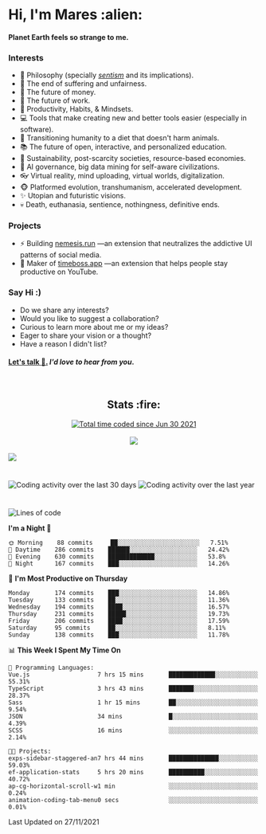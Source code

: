 <h1>Hi, I'm Mares :alien:</h1>

#### Planet Earth feels so strange to me.

### **Interests**

- 🌊 Philosophy (specially [_sentism_][sentismmedium] and its implications).
- 🎯 The end of suffering and unfairness.
- 💸 The future of money.
- 💼 The future of work.
- 🧠 Productivity, Habits, & Mindsets.
- 💻 Tools that make creating new and better tools easier (especially in software).
- 🥗 Transitioning humanity to a diet that doesn't harm animals.
- 📚 The future of open, interactive, and personalized education.
- 🌱 Sustainability, post-scarcity societies, resource-based economies.
- 🤖 AI governance, big data mining for self-aware civilizations.
- 👓 Virtual reality, mind uploading, virtual worlds, digitalization.
- 🐵 Platformed evolution, transhumanism, accelerated development.
- ✨ Utopian and futuristic visions.
- 💀 Death, euthanasia, sentience, nothingness, definitive ends.


### **Projects**

- ⚡ Building [nemesis.run](https://nemesis.run) —an extension that neutralizes the addictive UI patterns of social media.
- 💎 Maker of [timeboss.app](https://timeboss.app) —an extension that helps people stay productive on YouTube.


### **Say Hi :)**

- Do we share any interests?
- Would you like to suggest a collaboration?
- Curious to learn more about me or my ideas?
- Eager to share your vision or a thought?
- Have a reason I didn't list?

#### [Let's talk :wave:.](mailto:mareszhar@gmail.com) _I'd love to hear from you_.

[sentismmedium]: https://medium.com/@mareszhar/born-a-prisoner-a-reflection-about-life-its-struggles-and-a-plan-to-escape-d8566ce9b026

<br>

<h2 align="center">Stats :fire:</h2>

<div align="center">
  <a href="https://wakatime.com/@cfdc0e0d-4860-4b62-9ff0-cb659185525e">
    <img src="https://wakatime.com/badge/user/cfdc0e0d-4860-4b62-9ff0-cb659185525e.svg" alt="Total time coded since Jun 30 2021" />
  </a>
</div>

<br>

<div align="center">
  <img src="https://github-readme-streak-stats.herokuapp.com?user=mareszhar&theme=black-ice&hide_border=true&stroke=FFFFFF15&ring=DF8FFE&fire=DF8FFE&currStreakLabel=DF8FFE&background=1A232A&currStreakNum=86FFAB&dates=B1AAB3FF">
</div>

<!-- Add or remove this: &dates=B1AAB3FF at the end of the streak stats URL if they get bugged and aren't updating -->

<br>

<img src="https://activity-graph.herokuapp.com/graph?username=mareszhar&theme=nord&bg_color=00000000&color=979797&line=DF8FFE&point=00000000&area=true&hide_border=true">

<br>

<h1></h1>

<img src="https://wakatime.com/share/@mares/5df0ff02-9c79-41b4-b540-51dc9c65a57b.svg" alt="Coding activity over the last 30 days" />
<img src="https://wakatime.com/share/@mares/ea89ba71-f374-40af-930c-e0655909fe37.svg" alt="Coding activity over the last year" />

<h1></h1>

<!--START_SECTION:waka-->
![Lines of code](https://img.shields.io/badge/From%20Hello%20World%20I%27ve%20Written-168654%20lines%20of%20code-blue)

**I'm a Night 🦉** 

```text
🌞 Morning    88 commits     ██░░░░░░░░░░░░░░░░░░░░░░░   7.51% 
🌆 Daytime    286 commits    ██████░░░░░░░░░░░░░░░░░░░   24.42% 
🌃 Evening    630 commits    █████████████░░░░░░░░░░░░   53.8% 
🌙 Night      167 commits    ███░░░░░░░░░░░░░░░░░░░░░░   14.26%

```
📅 **I'm Most Productive on Thursday** 

```text
Monday       174 commits    ███░░░░░░░░░░░░░░░░░░░░░░   14.86% 
Tuesday      133 commits    ██░░░░░░░░░░░░░░░░░░░░░░░   11.36% 
Wednesday    194 commits    ████░░░░░░░░░░░░░░░░░░░░░   16.57% 
Thursday     231 commits    █████░░░░░░░░░░░░░░░░░░░░   19.73% 
Friday       206 commits    ████░░░░░░░░░░░░░░░░░░░░░   17.59% 
Saturday     95 commits     ██░░░░░░░░░░░░░░░░░░░░░░░   8.11% 
Sunday       138 commits    ███░░░░░░░░░░░░░░░░░░░░░░   11.78%

```


📊 **This Week I Spent My Time On** 

```text
💬 Programming Languages: 
Vue.js                   7 hrs 15 mins       █████████████░░░░░░░░░░░░   55.31% 
TypeScript               3 hrs 43 mins       ███████░░░░░░░░░░░░░░░░░░   28.37% 
Sass                     1 hr 15 mins        ██░░░░░░░░░░░░░░░░░░░░░░░   9.54% 
JSON                     34 mins             █░░░░░░░░░░░░░░░░░░░░░░░░   4.39% 
SCSS                     16 mins             ░░░░░░░░░░░░░░░░░░░░░░░░░   2.14%

🐱‍💻 Projects: 
exps-sidebar-staggered-an7 hrs 44 mins       ██████████████░░░░░░░░░░░   59.03% 
ef-application-stats     5 hrs 20 mins       ██████████░░░░░░░░░░░░░░░   40.72% 
ap-cg-horizontal-scroll-w1 min               ░░░░░░░░░░░░░░░░░░░░░░░░░   0.24% 
animation-coding-tab-menu0 secs              ░░░░░░░░░░░░░░░░░░░░░░░░░   0.01%

```


 Last Updated on 27/11/2021
<!--END_SECTION:waka-->
